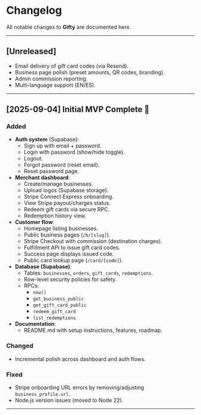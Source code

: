 # Changelog

All notable changes to **Gifty** are documented here.

---

## [Unreleased]
- Email delivery of gift card codes (via Resend).
- Business page polish (preset amounts, QR codes, branding).
- Admin commission reporting.
- Multi-language support (EN/ES).

---

## [2025-09-04] Initial MVP Complete 🎉
### Added
- **Auth system** (Supabase):
  - Sign up with email + password.
  - Login with password (show/hide toggle).
  - Logout.
  - Forgot password (reset email).
  - Reset password page.
- **Merchant dashboard**:
  - Create/manage businesses.
  - Upload logos (Supabase storage).
  - Stripe Connect Express onboarding.
  - View Stripe payout/charges status.
  - Redeem gift cards via secure RPC.
  - Redemption history view.
- **Customer flow**:
  - Homepage listing businesses.
  - Public business pages (`/b/[slug]`).
  - Stripe Checkout with commission (destination charges).
  - Fulfillment API to issue gift card codes.
  - Success page displays issued code.
  - Public card lookup page (`/card/[code]`).
- **Database (Supabase)**:
  - Tables: `businesses`, `orders`, `gift_cards`, `redemptions`.
  - Row-level security policies for safety.
  - RPCs:
    - `now()`
    - `get_business_public`
    - `get_gift_card_public`
    - `redeem_gift_card`
    - `list_redemptions`
- **Documentation**:
  - README.md with setup instructions, features, roadmap.

### Changed
- Incremental polish across dashboard and auth flows.

### Fixed
- Stripe onboarding URL errors by removing/adjusting `business_profile.url`.
- Node.js version issues (moved to Node 22).

---
